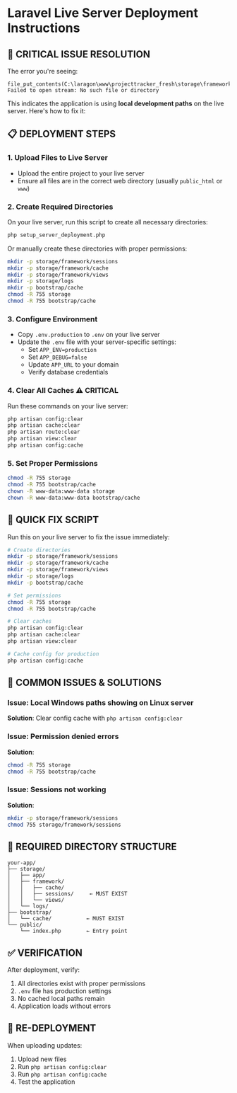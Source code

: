 # Laravel Live Server Deployment Instructions

## 🚨 CRITICAL ISSUE RESOLUTION

The error you're seeing:
```
file_put_contents(C:\laragon\www\projecttracker_fresh\storage\framework/sessions/...): Failed to open stream: No such file or directory
```

This indicates the application is using **local development paths** on the live server. Here's how to fix it:

## 📋 DEPLOYMENT STEPS

### 1. **Upload Files to Live Server**
- Upload the entire project to your live server
- Ensure all files are in the correct web directory (usually `public_html` or `www`)

### 2. **Create Required Directories**
On your live server, run this script to create all necessary directories:

```bash
php setup_server_deployment.php
```

Or manually create these directories with proper permissions:
```bash
mkdir -p storage/framework/sessions
mkdir -p storage/framework/cache
mkdir -p storage/framework/views
mkdir -p storage/logs
mkdir -p bootstrap/cache
chmod -R 755 storage
chmod -R 755 bootstrap/cache
```

### 3. **Configure Environment**
- Copy `.env.production` to `.env` on your live server
- Update the `.env` file with your server-specific settings:
  - Set `APP_ENV=production`
  - Set `APP_DEBUG=false`
  - Update `APP_URL` to your domain
  - Verify database credentials

### 4. **Clear All Caches** ⚠️ **CRITICAL**
Run these commands on your live server:
```bash
php artisan config:clear
php artisan cache:clear
php artisan route:clear
php artisan view:clear
php artisan config:cache
```

### 5. **Set Proper Permissions**
```bash
chmod -R 755 storage
chmod -R 755 bootstrap/cache
chown -R www-data:www-data storage
chown -R www-data:www-data bootstrap/cache
```

## 🔧 **QUICK FIX SCRIPT**

Run this on your live server to fix the issue immediately:

```bash
# Create directories
mkdir -p storage/framework/sessions
mkdir -p storage/framework/cache
mkdir -p storage/framework/views
mkdir -p storage/logs
mkdir -p bootstrap/cache

# Set permissions
chmod -R 755 storage
chmod -R 755 bootstrap/cache

# Clear caches
php artisan config:clear
php artisan cache:clear
php artisan view:clear

# Cache config for production
php artisan config:cache
```

## 🚨 **COMMON ISSUES & SOLUTIONS**

### Issue: Local Windows paths showing on Linux server
**Solution**: Clear config cache with `php artisan config:clear`

### Issue: Permission denied errors
**Solution**: 
```bash
chmod -R 755 storage
chmod -R 755 bootstrap/cache
```

### Issue: Sessions not working
**Solution**: 
```bash
mkdir -p storage/framework/sessions
chmod 755 storage/framework/sessions
```

## 📁 **REQUIRED DIRECTORY STRUCTURE**
```
your-app/
├── storage/
│   ├── app/
│   ├── framework/
│   │   ├── cache/
│   │   ├── sessions/     ← MUST EXIST
│   │   └── views/
│   └── logs/
├── bootstrap/
│   └── cache/           ← MUST EXIST
└── public/
    └── index.php        ← Entry point
```

## ✅ **VERIFICATION**

After deployment, verify:
1. All directories exist with proper permissions
2. `.env` file has production settings
3. No cached local paths remain
4. Application loads without errors

## 🔄 **RE-DEPLOYMENT**

When uploading updates:
1. Upload new files
2. Run `php artisan config:clear`
3. Run `php artisan config:cache`
4. Test the application
